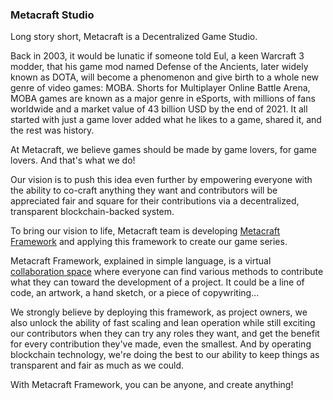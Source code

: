 ### Metacraft Studio

Long story short, Metacraft is a Decentralized Game Studio.

Back in 2003, it would be lunatic if someone told Eul, a keen Warcraft 3 modder, that his game mod named Defense of the Ancients, later widely known as DOTA, will become a phenomenon and give birth to a whole new genre of video games: MOBA. Shorts for Multiplayer Online Battle Arena, MOBA games are known as a major genre in eSports, with millions of fans worldwide and a market value of 43 billion USD by the end of 2021. It all started with just a game lover added what he likes to a game, shared it,  and the rest was history.

At Metacraft, we believe games should be made by game lovers, for game lovers. And that's what we do!

Our vision is to push this idea even further by empowering everyone with the ability to co-craft anything they want and contributors will be appreciated fair and square for their contributions via a decentralized, transparent blockchain-backed system.

To bring our vision to life, Metacraft team is developing [Metacraft Framework](https://github.com/cocrafts/whitepaper/blob/master/metacraft/framework.md) and applying this framework to create our game series.

Metacraft Framework, explained in simple language, is a virtual [collaboration space](https://www.notion.so/Whitepaper-SG-4c33c0dfa00b48a6bca38239baf44707) where everyone can find various methods to contribute what they can toward the development of a project. It could be a line of code, an artwork, a hand sketch, or a piece of copywriting...

We strongly believe by deploying this framework, as project owners, we also unlock the ability of fast scaling and lean operation while still exciting our contributors when they can try any roles they want, and get the benefit for every contribution they've made, even the smallest. And by operating blockchain technology, we're doing the best to our ability to keep things as transparent and fair as much as we could.

With Metacraft Framework, you can be anyone, and create anything!
